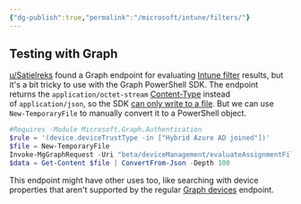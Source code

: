 ```yaml
---
{"dg-publish":true,"permalink":"/microsoft/intune/filters/"}
---
```


## Testing with Graph
[u/Satielreks](https://old.reddit.com/r/Intune/comments/1ccdfnq/creating_graph_api_post_request_keeps_kicking) found a Graph endpoint for evaluating [Intune filter](https://learn.microsoft.com/en-us/mem/intune/fundamentals/filters) results, but it's a bit tricky to use with the Graph PowerShell SDK. The endpoint returns the `application/octet-stream` [Content-Type](https://developer.mozilla.org/en-US/docs/Web/HTTP/Headers/Content-Type) instead of `application/json`, so the SDK [can only write to a file](https://github.com/microsoftgraph/msgraph-sdk-powershell/issues/2088). But we can use `New-TemporaryFile` to manually convert it to a PowerShell object.

```PowerShell
#Requires -Module Microsoft.Graph.Authentication
$rule = '(device.deviceTrustType -in ["Hybrid Azure AD joined"])'
$file = New-TemporaryFile
Invoke-MgGraphRequest -Uri "beta/deviceManagement/evaluateAssignmentFilter" -Method POST -Body @{data=@{platform="Windows10AndLater"; rule=$rule}} -OutputFilePath $file
$data = Get-Content $file | ConvertFrom-Json -Depth 100
```

This endpoint might have other uses too, like searching with device properties that aren't supported by the regular [Graph devices](https://learn.microsoft.com/en-us/graph/api/resources/intune-devices-manageddevice) endpoint.